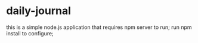 # daily-journal
this is a simple node.js application that requires npm server to run;
run npm install to configure;
